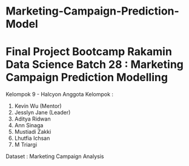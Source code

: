 # Marketing-Campaign-Prediction-Model
# Final Project Bootcamp Rakamin Data Science Batch 28 : Marketing Campaign Prediction Modelling 
Kelompok 9 - Halcyon 
Anggota Kelompok : 
1. Kevin Wu (Mentor) 
2. Jesslyn Jane (Leader) 
3. Aditya Ridwan 
4. Ann Sinaga 
5. Mustiadi Zakki 
6. Lhutfia Ichsan 
7. M Triargi 

Dataset : Marketing Campaign Analysis 
